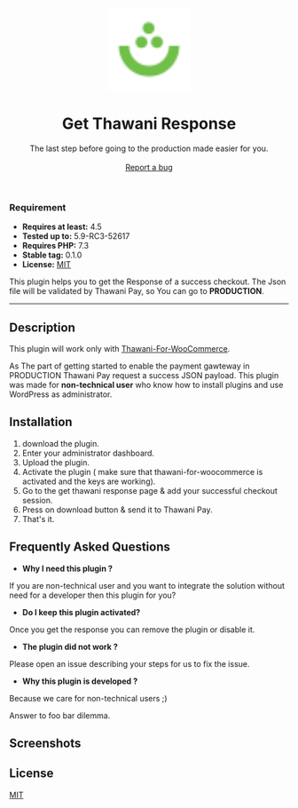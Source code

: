<br />
<p align="center">
  <a href="link to the projects website">
    <img src="https://github.com/PhazeRoOman/thawani-for-woocommerce/raw/master/asset/thawani.svg" alt="Logo" width="150" style="background-color: white">
  </a>

  <h1 align="center">Get Thawani Response</h1>

  <p align="center">
    The last step before going to the production made easier for you.
    <br />
    <br />
    <a href="https://github.com/PhazeRoOman/get_thawani_response/issues">Report a bug</a>
  </p>
</p>
  <p align="center">
  <!-- <a href="https://github.com/PhazeRoOman/thawani-for-woocommerce/releases/latest/download/thawani-for-woocommerce.zip">Download latest release</a> -->
</p>
<br />



### Requirement

- **Requires at least:** 4.5  
- **Tested up to:** 5.9-RC3-52617  
- **Requires PHP:** 7.3  
- **Stable tag:** 0.1.0  
- **License:** [MIT](https://mit-license.org/)  


This plugin helps you to get the Response of a success checkout. The Json file will be validated by Thawani Pay, so You can go to **PRODUCTION**.

---

## Description ##

This plugin will work only with [Thawani-For-WooCommerce](https://github.com/PhazeRoOman/thawani-for-woocommerce).

As The part of getting started to enable the payment gawteway in PRODUCTION Thawani Pay request a success JSON payload.
This plugin was made for **non-technical user** who know how to install plugins and use WordPress as administrator.


## Installation ##

1. download the plugin.
2. Enter your administrator dashboard.
3. Upload the plugin.
4. Activate the plugin ( make sure that thawani-for-woocommerce is activated and the keys are working).
5. Go to the get thawani response page & add your successful checkout session. 
6. Press on download button & send it to Thawani Pay. 
7. That's it. 

## Frequently Asked Questions ##

* **Why I need this plugin ?**

If you are non-technical user and you want to integrate the solution without need for a developer
then this plugin for you? 

* **Do I keep this plugin activated?**

Once you get the response you can remove the plugin or disable it.

* **The plugin did not work ?**

Please open an issue describing your steps for us to fix the issue.

* **Why this plugin is developed ?**

Because we care for non-technical users ;)

Answer to foo bar dilemma.

## Screenshots ##





## License
[MIT](./LICENSE)  
